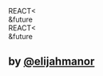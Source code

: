 <div class="container">
  <div class="bttf">
    <div class="under">
      <span id="topline1">REACT&lt; </span><br>
      <span id="bottomline1">&amp;future </span>
    </div>
    <div class="over">
      <span id="topline2">REACT&lt; </span><br>
      <span id="bottomline2">&amp;future </span>
    </div>
  </div>
</div>

## by [@elijahmanor](http://twitter.com/elijahmanor)
